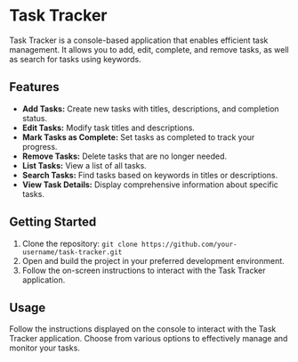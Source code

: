 # Task Tracker

Task Tracker is a console-based application that enables efficient task management. It allows you to add, edit, complete, and remove tasks, as well as search for tasks using keywords.

## Features

- **Add Tasks:** Create new tasks with titles, descriptions, and completion status.
- **Edit Tasks:** Modify task titles and descriptions.
- **Mark Tasks as Complete:** Set tasks as completed to track your progress.
- **Remove Tasks:** Delete tasks that are no longer needed.
- **List Tasks:** View a list of all tasks.
- **Search Tasks:** Find tasks based on keywords in titles or descriptions.
- **View Task Details:** Display comprehensive information about specific tasks.

## Getting Started

1. Clone the repository: `git clone https://github.com/your-username/task-tracker.git`
2. Open and build the project in your preferred development environment.
3. Follow the on-screen instructions to interact with the Task Tracker application.

## Usage

Follow the instructions displayed on the console to interact with the Task Tracker application. Choose from various options to effectively manage and monitor your tasks.
